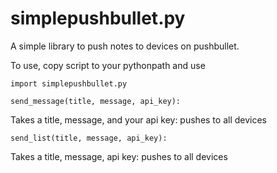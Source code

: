 # simplepushbullet.py
A simple library to push notes to devices on pushbullet.

To use, copy script to your pythonpath and use

    import simplepushbullet.py

    send_message(title, message, api_key):

Takes a title, message, and your api key: pushes to all devices

    send_list(title, message, api_key):

Takes a title, message, api key: pushes to all devices
